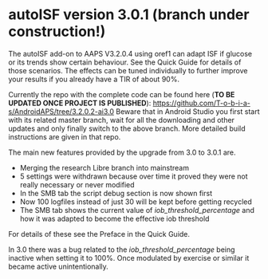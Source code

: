 # autoISF version 3.0.1 (branch under construction!)
The autoISF add-on to AAPS V3.2.0.4 using oref1 can adapt ISF if glucose or its trends show certain behaviour. See the Quick Guide for details of those scenarios. The effects can be tuned individually to further improve your results if you already have a TIR of about 90%.

Currently the repo with the complete code can be found here (**TO BE UPDATED ONCE PROJECT IS PUBLISHED**): https://github.com/T-o-b-i-a-s/AndroidAPS/tree/3.2.0.2-ai3.0
Beware that in Android Studio you first start with its related master branch, wait for all the downloading and other updates and only finally switch to the above branch. More detailed build instructions are given in that repo.

The main new features provided by the upgrade from 3.0 to 3.0.1 are.
* Merging the research Libre branch into mainstream
* 5 settings were withdrawn because over time it proved they were not really necessary or never modified
* In the SMB tab the script debug section is now shown first
* Now 100 logfiles instead of just 30 will be kept before getting recycled
* The SMB tab shows the current value of *iob_threshold_percentage* and how it was adapted to become the effective iob threshold

For details of these see the Preface in the Quick Guide.

In 3.0 there was a bug related to the *iob_threshold_percentage* being inactive when setting it to 100%. Once modulated by exercise or similar it became active unintentionally.
